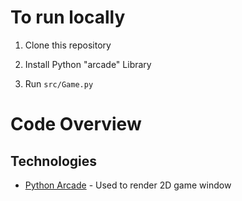 # To run locally

1. Clone this repository

2. Install Python "arcade" Library

3. Run `src/Game.py`

# Code Overview

## Technologies

- [Python Arcade](https://api.arcade.academy/en/latest/) - Used to render 2D game window

